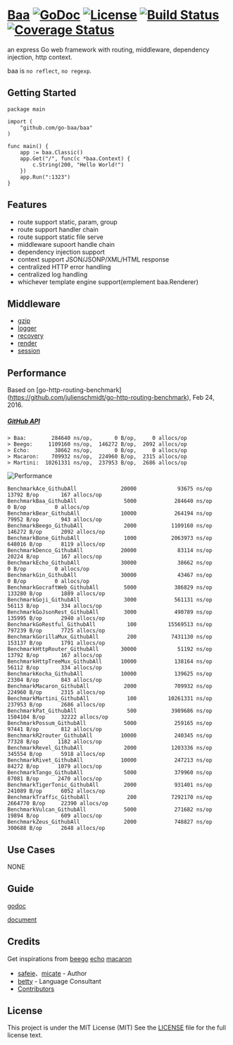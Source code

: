 # [Baa](http://go-baa.github.io/baa) [![GoDoc](http://img.shields.io/badge/go-documentation-blue.svg?style=flat-square)](http://godoc.org/github.com/go-baa/baa) [![License](http://img.shields.io/badge/license-mit-blue.svg?style=flat-square)](https://raw.githubusercontent.com/go-baa/baa/master/LICENSE) [![Build Status](http://img.shields.io/travis/go-baa/baa.svg?style=flat-square)](https://travis-ci.org/go-baa/baa) [![Coverage Status](http://img.shields.io/coveralls/go-baa/baa.svg?style=flat-square)](https://coveralls.io/r/go-baa/baa)

an express Go web framework with routing, middleware, dependency injection, http context. 

baa is ``no reflect``, ``no regexp``.

## Getting Started

```
package main

import (
    "github.com/go-baa/baa"
)

func main() {
    app := baa.Classic()
    app.Get("/", func(c *baa.Context) {
        c.String(200, "Hello World!")
    })
    app.Run(":1323")
}
```

## Features

* route support static, param, group
* route support handler chain
* route support static file serve
* middleware supoort handle chain
* dependency injection support
* context support JSON/JSONP/XML/HTML response
* centralized HTTP error handling
* centralized log handling
* whichever template engine support(emplement baa.Renderer)


## Middleware

* [gzip](https://github.com/baa-middleware/gzip)
* [logger](https://github.com/baa-middleware/logger)
* [recovery](https://github.com/baa-middleware/recovery)
* [render](https://github.com/baa-middleware/render)
* [session](https://github.com/baa-middleware/session)


## Performance

Based on [go-http-routing-benchmark] (https://github.com/julienschmidt/go-http-routing-benchmark), Feb 24, 2016.

##### [GitHub API](http://developer.github.com/v3)

```
> Baa:        284640 ns/op,       0 B/op,     0 allocs/op
> Beego:     1109160 ns/op,  146272 B/op,  2092 allocs/op
> Echo:        38662 ns/op,       0 B/op,     0 allocs/op
> Macaron:    709932 ns/op,  224960 B/op,  2315 allocs/op
> Martini:  10261331 ns/op,  237953 B/op,  2686 allocs/op
```

![Performance](http://i.imgur.com/hB2qdRS.png)

```
BenchmarkAce_GithubAll              20000             93675 ns/op           13792 B/op       167 allocs/op
BenchmarkBaa_GithubAll               5000            284640 ns/op               0 B/op         0 allocs/op
BenchmarkBear_GithubAll             10000            264194 ns/op           79952 B/op       943 allocs/op
BenchmarkBeego_GithubAll             2000           1109160 ns/op          146272 B/op      2092 allocs/op
BenchmarkBone_GithubAll              1000           2063973 ns/op          648016 B/op      8119 allocs/op
BenchmarkDenco_GithubAll            20000             83114 ns/op           20224 B/op       167 allocs/op
BenchmarkEcho_GithubAll             30000             38662 ns/op               0 B/op         0 allocs/op
BenchmarkGin_GithubAll              30000             43467 ns/op               0 B/op         0 allocs/op
BenchmarkGocraftWeb_GithubAll        5000            386829 ns/op          133280 B/op      1889 allocs/op
BenchmarkGoji_GithubAll              3000            561131 ns/op           56113 B/op       334 allocs/op
BenchmarkGoJsonRest_GithubAll        3000            490789 ns/op          135995 B/op      2940 allocs/op
BenchmarkGoRestful_GithubAll          100          15569513 ns/op          797239 B/op      7725 allocs/op
BenchmarkGorillaMux_GithubAll         200           7431130 ns/op          153137 B/op      1791 allocs/op
BenchmarkHttpRouter_GithubAll       30000             51192 ns/op           13792 B/op       167 allocs/op
BenchmarkHttpTreeMux_GithubAll      10000            138164 ns/op           56112 B/op       334 allocs/op
BenchmarkKocha_GithubAll            10000            139625 ns/op           23304 B/op       843 allocs/op
BenchmarkMacaron_GithubAll           2000            709932 ns/op          224960 B/op      2315 allocs/op
BenchmarkMartini_GithubAll            100          10261331 ns/op          237953 B/op      2686 allocs/op
BenchmarkPat_GithubAll                500           3989686 ns/op         1504104 B/op     32222 allocs/op
BenchmarkPossum_GithubAll            5000            259165 ns/op           97441 B/op       812 allocs/op
BenchmarkR2router_GithubAll         10000            240345 ns/op           77328 B/op      1182 allocs/op
BenchmarkRevel_GithubAll             2000           1203336 ns/op          345554 B/op      5918 allocs/op
BenchmarkRivet_GithubAll            10000            247213 ns/op           84272 B/op      1079 allocs/op
BenchmarkTango_GithubAll             5000            379960 ns/op           87081 B/op      2470 allocs/op
BenchmarkTigerTonic_GithubAll        2000            931401 ns/op          241089 B/op      6052 allocs/op
BenchmarkTraffic_GithubAll            200           7292170 ns/op         2664770 B/op     22390 allocs/op
BenchmarkVulcan_GithubAll            5000            271682 ns/op           19894 B/op       609 allocs/op
BenchmarkZeus_GithubAll              2000            748827 ns/op          300688 B/op      2648 allocs/op
```

## Use Cases

NONE

## Guide

[godoc](http://godoc.org/github.com/go-baa/baa)

[document](#)


## Credits

Get inspirations from [beego](https://github.com/astaxie/beego) [echo](https://github.com/labstack/echo) [macaron](https://github.com/go-macaron/macaron)

- [safeie](https://github.com/safeie)、[micate](https://github.com/micate) - Author
- [betty](https://github.com/betty3039) - Language Consultant
- [Contributors](https://github.com/go-baa/baa/graphs/contributors)

## License

This project is under the MIT License (MIT) See the [LICENSE](https://raw.githubusercontent.com/go-baa/baa/master/LICENSE) file for the full license text.